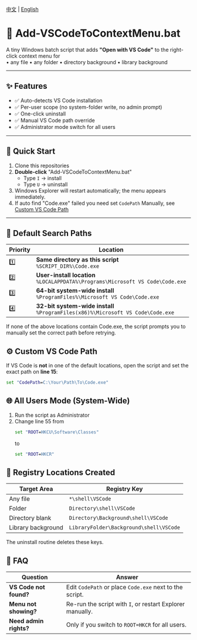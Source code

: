 
[中文](./README_CN.md) | [English](./README.md)

# 📜 Add-VSCodeToContextMenu.bat

A tiny Windows batch script that adds **"Open with VS Code"** to the right-click context menu for  
• any file • any folder • directory background • library background

---

## ✨ Features

- ✅ Auto-detects VS Code installation
- ✅ Per-user scope (no system-folder write, no admin prompt)
- ✅ One-click uninstall
- ✅ Manual VS Code path override
- ✅ Administrator mode switch for all users

---

## 🚀 Quick Start

1. Clone this repositories
2. **Double-click** "Add-VSCodeToContextMenu.bat"
   - Type `I` → install  
   - Type `U` → uninstall  
3. Windows Explorer will restart automatically; the menu appears immediately.
4. If auto find "Code.exe" failed you need set `CodePath` Manually, see [Custom VS Code Path](#️-custom-vs-code-path)

---

## 📂 Default Search Paths

| Priority | Location                                                                           |
| -------- | ---------------------------------------------------------------------------------- |
| 1️⃣      | **Same directory as this script**<br>`%SCRIPT_DIR%\Code.exe`                       |
| 2️⃣      | **User-install location**<br>`%LOCALAPPDATA%\Programs\Microsoft VS Code\Code.exe`  |
| 3️⃣      | **64-bit system-wide install**<br>`%ProgramFiles%\Microsoft VS Code\Code.exe`      |
| 4️⃣      | **32-bit system-wide install**<br>`%ProgramFiles(x86)%\Microsoft VS Code\Code.exe` |

If none of the above locations contain Code.exe, the script prompts you to manually set the correct path before retrying.

## ⚙️ Custom VS Code Path

If VS Code is **not** in one of the default locations, open the script and set the exact path on **line 15**:

```bat
set "CodePath=C:\Your\Path\To\Code.exe"
```

## 🌐 All Users Mode (System-Wide)

1. Run the script as Administrator
2. Change line 55 from
    ```bat
    set "ROOT=HKCU\Software\Classes"
    ```
    to
    ```bat
    set "ROOT=HKCR"
    ```

## 📄 Registry Locations Created

| Target Area        | Registry Key                            |
| ------------------ | --------------------------------------- |
| Any file           | `*\shell\VSCode`                        |
| Folder             | `Directory\shell\VSCode`                |
| Directory blank    | `Directory\Background\shell\VSCode`     |
| Library background | `LibraryFolder\Background\shell\VSCode` |

The uninstall routine deletes these keys.

## 🔧 FAQ

| Question               | Answer                                                    |
| ---------------------- | --------------------------------------------------------- |
| **VS Code not found?** | Edit `CodePath` or place `Code.exe` next to the script.   |
| **Menu not showing?**  | Re-run the script with `I`, or restart Explorer manually. |
| **Need admin rights?** | Only if you switch to `ROOT=HKCR` for all users.          |
